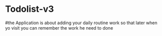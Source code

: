 # Todolist-v3
#the Application is about adding your daily routine work so that later when yo visit you can remember the work he need to done
